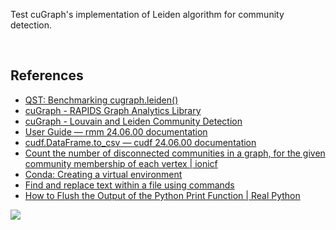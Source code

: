 Test cuGraph's implementation of Leiden algorithm for community detection.

<br>


## References

- [QST: Benchmarking cugraph.leiden()](https://github.com/rapidsai/cugraph/issues/4488)
- [cuGraph - RAPIDS Graph Analytics Library](https://github.com/rapidsai/cugraph)
- [cuGraph - Louvain and Leiden Community Detection](https://github.com/rapidsai/cugraph/blob/main/notebooks/algorithms/community/Louvain.ipynb)
- [User Guide — rmm 24.06.00 documentation](https://docs.rapids.ai/api/rmm/stable/guide/)
- [cudf.DataFrame.to_csv — cudf 24.06.00 documentation](https://docs.rapids.ai/api/cudf/stable/user_guide/api_docs/api/cudf.dataframe.to_csv/)
- [Count the number of disconnected communities in a graph, for the given community membership of each vertex | ionicf](https://github.com/ionicf/graph-count-disconnected-communities)
- [Conda: Creating a virtual environment](https://stackoverflow.com/a/48178776/1413259)
- [Find and replace text within a file using commands](https://askubuntu.com/a/20416/432070)
- [How to Flush the Output of the Python Print Function | Real Python](https://realpython.com/python-flush-print-output/)

![](https://ga-beacon.deno.dev/G-KD28SG54JQ:hbAybl6nQFOtmVxW4if3xw/github.com/puzzlef/test-cugraph-leiden)
